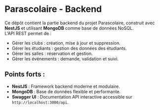 # Parascolaire - Backend

Ce dépôt contient la partie backend du projet Parascolaire, construit avec **NestJS** et utilisant **MongoDB** comme base de données NoSQL.  
L'API REST permet de :

- Gérer les clubs : création, mise à jour et suppression.
- Gérer les étudiants : gestion des données des étudiants.
- Gérer les salles : réservation et gestion.
- Gérer les événements : demande, validation et suivi.

## Points forts :

- **NestJS** : Framework backend moderne et modulaire.
- **MongoDB** : Base de données flexible et performante.
- **Swagger UI** : Documentation API interactive accessible sur `http://localhost:3000/api`.
